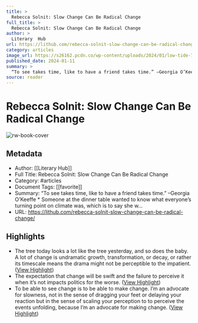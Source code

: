 ```yaml
---
title: >
  Rebecca Solnit: Slow Change Can Be Radical Change
full_title: >
  Rebecca Solnit: Slow Change Can Be Radical Change
author: >
  Literary  Hub
url: https://lithub.com/rebecca-solnit-slow-change-can-be-radical-change/
category: articles
image_url: https://s26162.pcdn.co/wp-content/uploads/2024/01/low-tide-768x301.jpg
published_date: 2024-01-11
summary: >
  “To see takes time, like to have a friend takes time.” –Georgia O’Keeffe * Someone at the dinner table wanted to know what everyone’s turning point on climate was, which is to say she w…
source: reader
---
```

# Rebecca Solnit: Slow Change Can Be Radical Change

![rw-book-cover](https://s26162.pcdn.co/wp-content/uploads/2024/01/low-tide-768x301.jpg)

## Metadata
- Author: [[Literary  Hub]]
- Full Title: Rebecca Solnit: Slow Change Can Be Radical Change
- Category: #articles
- Document Tags: [[favorite]] 
- Summary: “To see takes time, like to have a friend takes time.” –Georgia O’Keeffe * Someone at the dinner table wanted to know what everyone’s turning point on climate was, which is to say she w…
- URL: https://lithub.com/rebecca-solnit-slow-change-can-be-radical-change/

## Highlights
- The tree today looks a lot like the tree yesterday, and so does the baby. A lot of change is undramatic growth, transformation, or decay, or rather its timescale means the drama might not be perceptible to the impatient. ([View Highlight](https://read.readwise.io/read/01hyz7rz7aysgfgb75mckrjcme))
- The expectation that change will be swift and the failure to perceive it when it’s not impacts politics for the worse. ([View Highlight](https://read.readwise.io/read/01hyz7tcj2rn9be4gn33gatjmq))
- To be able to see change is to be able to make change. I’m an advocate for slowness, not in the sense of dragging your feet or delaying your reaction but in the sense of scaling your perception to to perceive the events unfolding, because I’m an advocate for making change. ([View Highlight](https://read.readwise.io/read/01hyz801hgvxtyxqy4xvhfmt6q))


